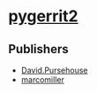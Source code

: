 # [pygerrit2](https://pypi.org/project/pygerrit2)



## Publishers
- [David.Pursehouse](https://pypi.org/user/David.Pursehouse)
- [marcomiller](https://pypi.org/user/marcomiller)

